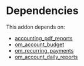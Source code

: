 # Dependencies

This addon depends on:

- [accounting_pdf_reports](https://github.com/bringout/odoomates)
- [om_account_budget](https://github.com/bringout/odoomates)
- [om_recurring_payments](https://github.com/bringout/odoomates)
- [om_account_daily_reports](https://github.com/bringout/odoomates)

